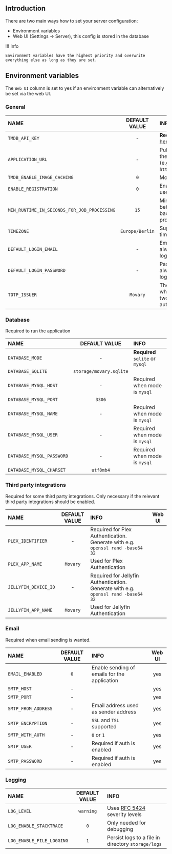 ## Introduction

There are two main ways how to set your server configuration:

- Environment variables
- Web UI (Settings -> Server), this config is stored in the database

!!! Info

    Environment variables have the highest priority and overwrite everything else as long as they are set.

## Environment variables

The `Web UI` column is set to yes if an environment variable can alternatively be set via the web UI.

### General

| NAME                                        |  DEFAULT VALUE  | INFO                                                                    | Web UI |
|:--------------------------------------------|:---------------:|:------------------------------------------------------------------------|:------:|
| `TMDB_API_KEY`                              |        -        | **Required** (get key [here](https://www.themoviedb.org/settings/api))  |  yes   |
| `APPLICATION_URL`                           |        -        | Public base url of the application (e.g. `htttp://localhost`)           |  yes   |
| `TMDB_ENABLE_IMAGE_CACHING`                 |       `0`       | More info [here](features/tmdb-data.md#image-cache)                     |        |
| `ENABLE_REGISTRATION`                       |       `0`       | Enables public user registration                                        |        |
| `MIN_RUNTIME_IN_SECONDS_FOR_JOB_PROCESSING` |      `15`       | Minimum time between background jobs processing                         |        |
| `TIMEZONE`                                  | `Europe/Berlin` | Supported timezones [here](https://www.php.net/manual/en/timezones.php) |        |
| `DEFAULT_LOGIN_EMAIL`                       |        -        | Email address to always autofill on login page                          |        |
| `DEFAULT_LOGIN_PASSWORD`                    |        -        | Password to always autofill on login page                               |        |
| `TOTP_ISSUER`                               |    `Movary`     | The issuer used when setting up two factor authentication               |        |

### Database

Required to run the application

| NAME                      |      DEFAULT VALUE      | INFO                             |
|:--------------------------|:-----------------------:|:---------------------------------|
| `DATABASE_MODE`           |            -            | **Required** `sqlite` or `mysql` |
| `DATABASE_SQLITE`         | `storage/movary.sqlite` |                                  |
| `DATABASE_MYSQL_HOST`     |            -            | Required when mode is `mysql`    |
| `DATABASE_MYSQL_PORT`     |         `3306`          |                                  |
| `DATABASE_MYSQL_NAME`     |            -            | Required when mode is `mysql`    |
| `DATABASE_MYSQL_USER`     |            -            | Required when mode is `mysql`    |
| `DATABASE_MYSQL_PASSWORD` |            -            | Required when mode is `mysql`    |
| `DATABASE_MYSQL_CHARSET`  |        `utf8mb4`        |                                  |

### Third party integrations

Required for some third party integrations. Only necessary if the relevant third party integrations should be enabled.

| NAME                 | DEFAULT VALUE | INFO                                                                               | Web UI |
|:---------------------|:-------------:|:-----------------------------------------------------------------------------------|:------:|
| `PLEX_IDENTIFIER`    |       -       | Required for Plex Authentication. Generate with e.g. `openssl rand -base64 32`     |        |
| `PLEX_APP_NAME`      |   `Movary`    | Used for Plex Authentication                                                       |        |
| `JELLYFIN_DEVICE_ID` |       -       | Required for Jellyfin Authentication. Generate with e.g. `openssl rand -base64 32` |        |
| `JELLYFIN_APP_NAME`  |   `Movary`    | Used for Jellyfin Authentication                                                   |        |

### Email

Required when email sending is wanted.

| NAME                | DEFAULT VALUE | INFO                                         | Web UI |
|:--------------------|:-------------:|:---------------------------------------------|:------:|
| `EMAIL_ENABLED`     |      `0`      | Enable sending of emails for the application |  yes   |
| `SMTP_HOST`         |       -       |                                              |  yes   |
| `SMTP_PORT`         |       -       |                                              |  yes   |
| `SMTP_FROM_ADDRESS` |       -       | Email address used as sender address         |  yes   |
| `SMTP_ENCRYPTION`   |       -       | `SSL` and `TSL` supported                    |  yes   |
| `SMTP_WITH_AUTH`    |       -       | `0` or `1`                                   |  yes   |
| `SMTP_USER`         |       -       | Required if auth is enabled                  |  yes   |
| `SMTP_PASSWORD`     |       -       | Required if auth is enabled                  |  yes   |

### Logging

| NAME                      | DEFAULT VALUE | INFO                                                                           |
|:--------------------------|:-------------:|:-------------------------------------------------------------------------------|
| `LOG_LEVEL`               |   `warning`   | Uses [RFC 5424](https://datatracker.ietf.org/doc/html/rfc5424) severity levels |
| `LOG_ENABLE_STACKTRACE`   |      `0`      | Only needed for debugging                                                      |
| `LOG_ENABLE_FILE_LOGGING` |      `1`      | Persist logs to a file in directory `storage/logs`                             |
